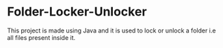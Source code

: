 # Folder-Locker-Unlocker
This project is made using Java and it is used to lock or unlock a folder i.e all files present inside it.
